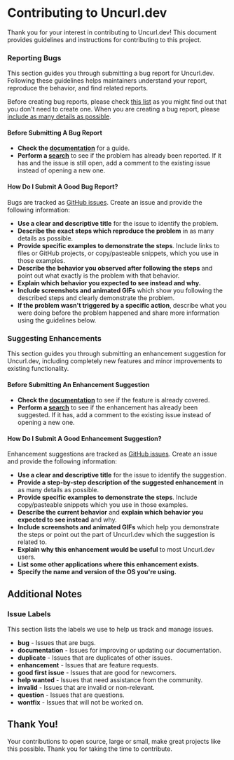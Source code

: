 # Contributing to Uncurl.dev

Thank you for your interest in contributing to Uncurl.dev! This document provides guidelines and instructions for contributing to this project.

### Reporting Bugs

This section guides you through submitting a bug report for Uncurl.dev. Following these guidelines helps maintainers understand your report, reproduce the behavior, and find related reports.

Before creating bug reports, please check [this list](#before-submitting-a-bug-report) as you might find out that you don't need to create one. When you are creating a bug report, please [include as many details as possible](#how-do-i-submit-a-good-bug-report).

#### Before Submitting A Bug Report

* **Check the [documentation](https://uncurl.dev/docs)** for a guide.
* **Perform a [search](https://github.com/uncurl/uncurl-support/issues)** to see if the problem has already been reported. If it has and the issue is still open, add a comment to the existing issue instead of opening a new one.

#### How Do I Submit A Good Bug Report?

Bugs are tracked as [GitHub issues](https://guides.github.com/features/issues/). Create an issue and provide the following information:

* **Use a clear and descriptive title** for the issue to identify the problem.
* **Describe the exact steps which reproduce the problem** in as many details as possible.
* **Provide specific examples to demonstrate the steps**. Include links to files or GitHub projects, or copy/pasteable snippets, which you use in those examples.
* **Describe the behavior you observed after following the steps** and point out what exactly is the problem with that behavior.
* **Explain which behavior you expected to see instead and why.**
* **Include screenshots and animated GIFs** which show you following the described steps and clearly demonstrate the problem.
* **If the problem wasn't triggered by a specific action**, describe what you were doing before the problem happened and share more information using the guidelines below.

### Suggesting Enhancements

This section guides you through submitting an enhancement suggestion for Uncurl.dev, including completely new features and minor improvements to existing functionality.

#### Before Submitting An Enhancement Suggestion

* **Check the [documentation](https://uncurl.dev/docs)** to see if the feature is already covered.
* **Perform a [search](https://github.com/uncurl/uncurl-support/issues)** to see if the enhancement has already been suggested. If it has, add a comment to the existing issue instead of opening a new one.

#### How Do I Submit A Good Enhancement Suggestion?

Enhancement suggestions are tracked as [GitHub issues](https://guides.github.com/features/issues/). Create an issue and provide the following information:

* **Use a clear and descriptive title** for the issue to identify the suggestion.
* **Provide a step-by-step description of the suggested enhancement** in as many details as possible.
* **Provide specific examples to demonstrate the steps**. Include copy/pasteable snippets which you use in those examples.
* **Describe the current behavior** and **explain which behavior you expected to see instead** and why.
* **Include screenshots and animated GIFs** which help you demonstrate the steps or point out the part of Uncurl.dev which the suggestion is related to.
* **Explain why this enhancement would be useful** to most Uncurl.dev users.
* **List some other applications where this enhancement exists.**
* **Specify the name and version of the OS you're using.**

## Additional Notes

### Issue Labels

This section lists the labels we use to help us track and manage issues.

* **bug** - Issues that are bugs.
* **documentation** - Issues for improving or updating our documentation.
* **duplicate** - Issues that are duplicates of other issues.
* **enhancement** - Issues that are feature requests.
* **good first issue** - Issues that are good for newcomers.
* **help wanted** - Issues that need assistance from the community.
* **invalid** - Issues that are invalid or non-relevant.
* **question** - Issues that are questions.
* **wontfix** - Issues that will not be worked on.

## Thank You!

Your contributions to open source, large or small, make great projects like this possible. Thank you for taking the time to contribute. 